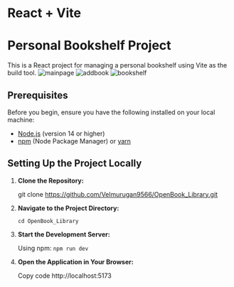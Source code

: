 # React + Vite

# Personal Bookshelf Project

This is a React project for managing a personal bookshelf using Vite as the build tool.
![mainpage](https://github.com/Velmurugan9566/OpenBook_Library/assets/140421065/6cd1302e-73f7-4cd6-b72a-0f87ca50d2a3)
![addbook](https://github.com/Velmurugan9566/OpenBook_Library/assets/140421065/581b441c-c1d7-492b-a08d-435af0e10abd)
![bookshelf](https://github.com/Velmurugan9566/OpenBook_Library/assets/140421065/e5bd795c-8194-4f04-8cba-5bd8ee95e53c)


## Prerequisites

Before you begin, ensure you have the following installed on your local machine:

- [Node.js](https://nodejs.org/) (version 14 or higher)
- [npm](https://www.npmjs.com/) (Node Package Manager) or [yarn](https://yarnpkg.com/)

## Setting Up the Project Locally

1. **Clone the Repository:**

   git clone https://github.com/Velmurugan9566/OpenBook_Library.git
2. **Navigate to the Project Directory:**
   
   ```cd OpenBook_Library```

3. **Start the Development Server:**
   
     Using npm:
     ```npm run dev```
4. **Open the Application in Your Browser:**

      Copy code
      http://localhost:5173
